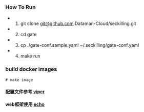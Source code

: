 ### How To Run

 * 1. git clone git@github.com:Dataman-Cloud/seckilling.git
 * 2. cd gate
 * 3. cp ./gate-conf.sample.yaml ~/.seckilling/gate-conf.yaml
 * 4. make run

### build docker images

```
# make image
```

#### 配置文件参考 [viper](https://github.com/spf13/viper)</br>
#### web框架使用 [echo](https://github.com/labstack/echo)
